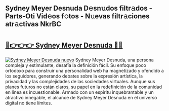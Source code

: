 ## Sydney Meyer Desnuda D𝚎sn𝚞dos filtr𝚊dos - Parts-Oti Vid𝚎os f𝚘tos - N𝚞evas filtr𝚊ciones atr𝚊ctivas NkrBC

# <h2><a href="http://mb34ji2.tromn.icu/?c=Sydney+Meyer+Desnuda">🔗👉👉👉 Sydney Meyer Desnuda 🔗🔗</a></h2>

[![Sydney Meyer Desnuda nuevo](https://i.imgur.com/pEAQMta.gif)](http://mb34ji2.tromn.icu/?c=Sydney+Meyer+Desnuda)
Sydney Meyer Desnuda, una persona compleja y estimulante, desafía la definición fácil. Su enfoque poco ortodoxo para construir una personalidad web ha magnetizado y ofendido a los seguidores, generando debates sobre la expresión artística, la privacidad y las complejidades de las sociedades virtuales. Aunque sus planes futuros no están claros, su papel en la redefinición de la comunidad en línea es incuestionable. Armado con un espíritu inquebrantable y un atractivo innegable, el alcance de Sydney Meyer Desnuda en el universo digital no tiene límites.
